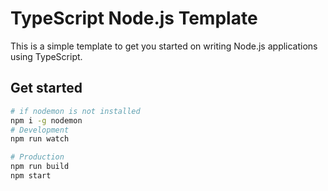 # TypeScript Node.js Template
This is a simple template to get you started on writing Node.js applications using TypeScript.

## Get started

```bash
# if nodemon is not installed
npm i -g nodemon
# Development
npm run watch

# Production
npm run build
npm start
```
